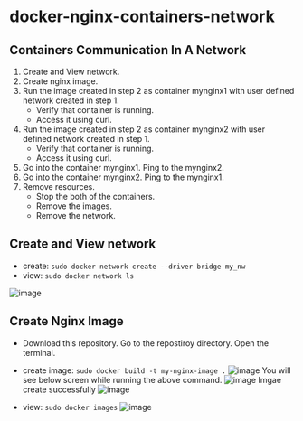 # docker-nginx-containers-network

Containers Communication In A Network
-------------------------------------
1. Create and View network.
2. Create nginx image.
3. Run the image created in step 2 as container mynginx1 with user defined network created in step 1.
   * Verify that container is running. 
   * Access it using curl.
4. Run the image created in step 2 as container mynginx2 with user defined network created in step 1.
    * Verify that container is running. 
    * Access it using curl.
5. Go into the container mynginx1. Ping to the mynginx2. 
6. Go into the container mynginx2. Ping to the mynginx1.
7. Remove resources.
    * Stop the both of the containers.
    * Remove the images.
    * Remove the network.
    
Create and View network
-----------------------
* create: `sudo docker network create --driver bridge my_nw`
* view: `sudo docker network ls`

![image](https://user-images.githubusercontent.com/17001948/44581949-6df17b80-a7bd-11e8-84a1-d8b0ce469595.png)

Create Nginx Image
------------------
* Download this repository. Go to the repostiroy directory. Open the terminal.
* create image: `sudo docker build -t my-nginx-image .`
![image](https://user-images.githubusercontent.com/17001948/44582806-62538400-a7c0-11e8-899e-a253e9d2e246.png)
You will see below screen while running the above command.
![image](https://user-images.githubusercontent.com/17001948/44582827-7bf4cb80-a7c0-11e8-9d48-43f3f33c6cc8.png)
Imgae create successfully
![image](https://user-images.githubusercontent.com/17001948/44582856-99c23080-a7c0-11e8-9cc5-979fe96b9691.png)

* view: `sudo docker images`
![image](https://user-images.githubusercontent.com/17001948/44582903-bc544980-a7c0-11e8-92ec-6a4706e214a1.png)


